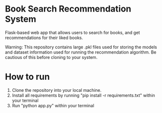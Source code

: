 # Book Search Recommendation System
Flask-based web app that allows users to search for books, and get recommendations for their liked books.

Warning: This repository contains large .pkl files used for storing the models and dataset information used for
running the recommendation algorithm. Be cautious of this before cloning to your system. 

# How to run
1. Clone the repository into your local machine.
2. Install all requirements by running "pip install -r requirements.txt" within your terminal
3. Run "python app.py" within your terminal
